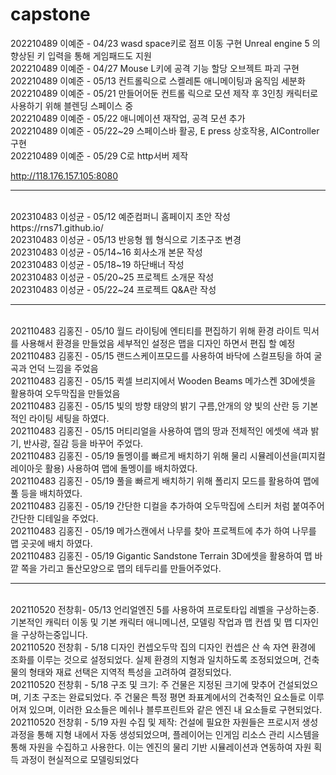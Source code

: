 # capstone

202210489 이예준 - 04/23 wasd space키로 점프 이동 구현 Unreal engine 5 의 향상된 키 입력을 통해 게임패드도 지원<br>
202210489 이예준 - 04/27 Mouse L키에 공격 기능 할당 오브젝트 파괴 구현<br>
202210489 이예준 - 05/13 컨트롤릭으로 스켈레톤 애니메이팅과 움직임 세분화<br>
202210489 이예준 - 05/21 만들어어둔 컨트롤 릭으로 모션 제작 후 3인칭 캐릭터로 사용하기 위해 블렌딩 스페이스 중<br>
202210489 이예준 - 05/22 애니메이션 재작업, 공격 모션 추가<br>
202210489 이예준 - 05/22~29 스페이스바 활공, E press 상호작용, AIController 구현<br>
202210489 이예준 - 05/29 C로 http서버 제작

http://118.176.157.105:8080

<hr>
<br>
202310483 이성균 - 05/12 예준컴퍼니 홈페이지 초안 작성 https://rns71.github.io/ <br>
202310483 이성균 - 05/13 반응형 웹 형식으로 기초구조 변경 <br>
202310483 이성균 - 05/14~16 회사소개 본문 작성 <br>
202310483 이성균 - 05/18~19 하단배너 작성<br>
202310483 이성균 - 05/20~25 프로젝트 소개문 작성 <br>
202310483 이성균 - 05/22~24 프로젝트 Q&A란 작성 
<hr>
<br>
202110483 김홍진 - 05/10 월드 라이팅에 엔티티를 편집하기 위해 환경 라이트 믹서를 사용해서 환경을 만들었음 세부적인 설정은 맵을 디자인 하면서 편집 할 예정 <br>
202110483 김홍진 - 05/15 랜드스케이프모드를 사용하여 바닥에 스컬프팅을 하여 굴곡과 언덕 느낌을 주었음 <br>
202110483 김홍진 - 05/15 퀵셀 브리지에서 Wooden Beams 메가스켄 3D에셋을 활용하여  오두막집을 만들었음 <br>
202110483 김홍진 - 05/15 빛의 방향 태양의 밝기 구름,안개의 양 빛의 산란 등 기본적인 라이팅 세팅을 하였다. <br>
202110483 김홍진 - 05/15 머티리얼을 사용하여 맵의 땅과 전체적인 에셋에 색과 밝기, 반사광, 질감 등을 바꾸어 주었다.<br>
202110483 김홍진 - 05/19 돌멩이를 빠르게 배치하기 위해 물리 시뮬레이션을(피지컬 레이아웃 활용) 사용하여 맵에 돌멩이를 배치하였다. <br>
202110483 김홍진 - 05/19 풀을 빠르게 배치하기 위해 폴리지 모드를 활용하여 맵에 풀 등을 배치하였다. <br>
202110483 김홍진 - 05/19 간단한 디컬을 추가하여 오두막집에 스티커 처럼 붙여주어 간단한 디테일을 주었다. <br>
202110483 김홍진 - 05/19 메가스캔에서 나무를 찾아 프로젝트에 추가 하여 나무를 맵 곳곳에 배치 하였다.<br>
202110483 김홍진 - 05/19 Gigantic Sandstone Terrain 3D에셋을 활용하여 맵 바깥 쪽을 가리고 돌산모양으로 맵의 테두리를 만들어주었다. 
<hr>
<br>
202110520 전창휘- 05/13 언리얼엔진 5를 사용하여 프로토타입 레벨을 구상하는중. 기본적인 캐릭터 이동 및 기본 캐릭터 애니메니션, 모델링 작업과 맵 컨셉 및 맵 디자인을 구상하는중입니다. <br>
202110520 전창휘 - 5/18 디자인 컨셉오두막 집의 디자인 컨셉은 산 속 자연 환경에 조화를 이루는 것으로 설정되었다. 실제 환경의 지형과 일치하도록 조정되었으며, 건축물의 형태와 재료 선택은 지역적 특성을 고려하여 결정되었다. <br>
202110520 전창휘 - 5/18 구조 및 크기: 주 건물은 지정된 크기에 맞추어 건설되었으며, 기초 구조는 완료되었다. 주 건물은 특정 평면 좌표계에서의 건축적인 요소들로 이루어져 있으며, 이러한 요소들은 메쉬나 블루프린트와 같은 엔진 내 요소들로 구현되었다. <br>
202110520 전창휘 - 5/19 자원 수집 및 제작: 건설에 필요한 자원들은 프로시저 생성과정을 통해 지형 내에서 자동 생성되었으며, 플레이어는 인게임 리소스 관리 시스템을 통해 자원을 수집하고 사용한다. 이는 엔진의 물리 기반 시뮬레이션과 연동하여 자원 획득 과정이 현실적으로 모델링되었다
